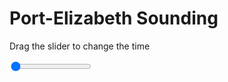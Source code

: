 <h1>Port-Elizabeth Sounding</h1>
<p>Drag the slider to change the time</p>

<div class="slidecontainer">
<input oninput='setImage(this)' class="slider" type="range" min="0" max="7" value="0" step="1" />
<img id='img'/>
</div>

<script>
var img = document.getElementById('img');
var img_array = ['/assets/images/skwt/skd_peb_wrfout_d01_2020-06-30_12:00:00.png',
'/assets/images/skwt/skd_peb_wrfout_d01_2020-06-30_18:00:00.png',
'/assets/images/skwt/skd_peb_wrfout_d01_2020-07-01_00:00:00.png',
'/assets/images/skwt/skd_peb_wrfout_d01_2020-07-01_06:00:00.png',
'/assets/images/skwt/skd_peb_wrfout_d01_2020-07-01_12:00:00.png',
'/assets/images/skwt/skd_peb_wrfout_d01_2020-07-01_18:00:00.png',
'/assets/images/skwt/skd_peb_wrfout_d01_2020-07-02_00:00:00.png',];
function setImage(obj)
{
        var value = obj.value;
        img.src = img_array[value];

}
</script>
